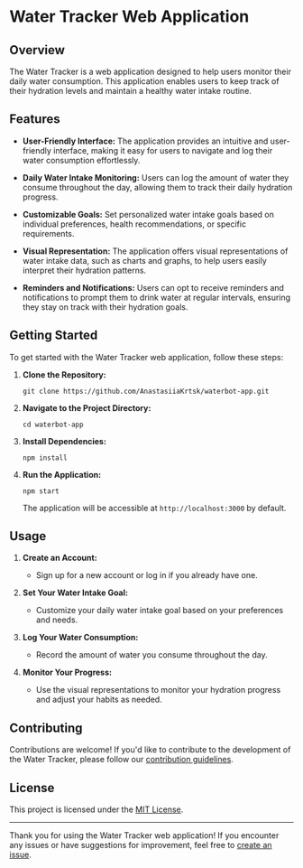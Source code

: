# Water Tracker Web Application

## Overview

The Water Tracker is a web application designed to help users monitor their daily water consumption. This application enables users to keep track of their hydration levels and maintain a healthy water intake routine.

## Features

- **User-Friendly Interface:** The application provides an intuitive and user-friendly interface, making it easy for users to navigate and log their water consumption effortlessly.

- **Daily Water Intake Monitoring:** Users can log the amount of water they consume throughout the day, allowing them to track their daily hydration progress.

- **Customizable Goals:** Set personalized water intake goals based on individual preferences, health recommendations, or specific requirements.

- **Visual Representation:** The application offers visual representations of water intake data, such as charts and graphs, to help users easily interpret their hydration patterns.

- **Reminders and Notifications:** Users can opt to receive reminders and notifications to prompt them to drink water at regular intervals, ensuring they stay on track with their hydration goals.

## Getting Started

To get started with the Water Tracker web application, follow these steps:

1. **Clone the Repository:**

   ```
   git clone https://github.com/AnastasiiaKrtsk/waterbot-app.git
   ```

2. **Navigate to the Project Directory:**

   ```
   cd waterbot-app
   ```

3. **Install Dependencies:**

   ```
   npm install
   ```

4. **Run the Application:**

   ```
   npm start
   ```

   The application will be accessible at `http://localhost:3000` by default.

## Usage

1. **Create an Account:**

   - Sign up for a new account or log in if you already have one.

2. **Set Your Water Intake Goal:**

   - Customize your daily water intake goal based on your preferences and needs.

3. **Log Your Water Consumption:**

   - Record the amount of water you consume throughout the day.

4. **Monitor Your Progress:**
   - Use the visual representations to monitor your hydration progress and adjust your habits as needed.

## Contributing

Contributions are welcome! If you'd like to contribute to the development of the Water Tracker, please follow our [contribution guidelines](CONTRIBUTING.md).

## License

This project is licensed under the [MIT License](LICENSE).

---

Thank you for using the Water Tracker web application! If you encounter any issues or have suggestions for improvement, feel free to [create an issue](https://github.com/your-username/water-tracker/issues).
